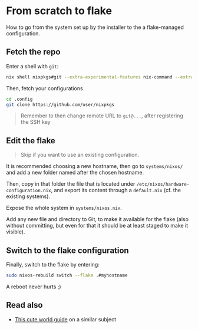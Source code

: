 # From scratch to flake

How to go from the system set up by the installer to the a flake-managed configuration.

## Fetch the repo

Enter a shell with `git`:

```sh
nix shell nixpkgs#git --extra-experimental-features nix-command --extra-experimental-features flakes
```

Then, fetch your configurations

```sh
cd .config
git clone https://github.com/user/nixpkgs
```

> Remember to then change remote URL to `git@...`, after registering the SSH key

## Edit the flake

> Skip if you want to use an existing configuration.

It is recommended choosing a new hostname, then go to `systems/nixos/` and add a new
folder named after the chosen hostname.

Then, copy in that folder the file that is located under
`/etc/nixos/hardware-configuration.nix`, and export its content through a `default.nix`
(cf. the existing systems).

Expose the whole system in `systems/nixos.nix`.

Add any new file and directory to Git, to make it available for the flake (also without
committing, but even for that it should be at least staged to make it visible).

## Switch to the flake configuration

Finally, switch to the flake by entering:

```sh
sudo nixos-rebuild switch --flake .#myhostname
```

A reboot never hurts ;)

## Read also

- [This cute world guide](https://nixos-and-flakes.thiscute.world/nixos-with-flakes/nixos-with-flakes-enabled) on a similar subject
